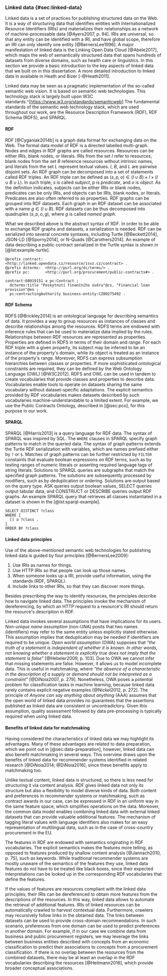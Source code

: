 ### Linked data {#sec:linked-data}

Linked data is a set of practices for publishing structured data on the Web.
It is a way of structuring data that identifies entities with Internationalized Resource Identifiers (IRIs) and materializes their relationships as a network of machine-processable data [@Ayers2007, p. 94].
IRIs are universal, so that any entity can be identified with a IRI, and have global scope, therefore an IRI can only identify one entity [@BernersLee1996].
A major manifestation of linked data is the Linking Open Data Cloud [@Abele2017], which maps the web of semantically structured data that spans hundreds of datasets from diverse domains, such as health care or linguistics.
In this section we provide a basic introduction to the key aspects of linked data that we built on in this dissertation.
A more detailed introduction to linked data in available in Heath and Bizer [-@Heath2011].

Linked data may be seen as a pragmatic implementation of the so-called semantic web vision.
It is based on semantic web technologies.
This technology stack is largely built upon W3C standards.^[<https://www.w3.org/standards/semanticweb>]
The fundamental standards of the semantic web technology stack, which are used throughout our work, are the Resource Description Framework (RDF), RDF Schema (RDFS), and SPARQL.

#### RDF

RDF [@Cyganiak2014b] is a graph data format for exchanging data on the Web.
The formal data model of RDF is a directed labelled multi-graph.
Nodes and edges in RDF graphs are called resources.
Resources can be either IRIs, blank nodes, or literals.
IRIs from the set $I$ refer to resources, blank nodes from the set $B$ reference resources without intrinsic names, and literals from the set $L$ represent textual values.
$I$, $B$, and $L$ are pairwise disjoint sets.
An RDF graph can be decomposed into a set of statements called RDF triples.
An RDF triple can be defined as $(s, p, o) \in (I \cup B) \times I \times (I \cup B \cup L)$.
In such triple, $s$ is called *subject*, $p$ is *predicate*, and $o$ is *object*.
As the definition indicates, subjects can be either IRIs or blank nodes, predicates can be only IRIs, and objects can be IRIs, blank nodes, or literals.
Predicates are also often referred to as properties.
RDF graphs can be grouped into RDF datasets.
Each graph in an RDF dataset can be associated with a name $g \in (I \cup B)$.
RDF datasets can be thus decomposed into quadruples $(s, p, o, g)$, where $g$ is called *named graph*.

What we described above is the abstract syntax of RDF.
In order to be able to exchange RDF graphs and datasets, a serialization is needed.
RDF can be serialized into several concrete syntaxes, including Turtle [@Beckett2014], JSON-LD [@Sporny2014], or N-Quads [@Carothers2014].
An example of data describing a public contract serialized in the Turtle syntax is shown in [@lst:example-turtle].

```{#lst:example-turtle caption="Example data in Turtle"}
@prefix contract: <http://linked.opendata.cz/resource/isvz.cz/contract> .
@prefix dcterms:  <http://purl.org/dc/terms/> .
@prefix pc:       <http://purl.org/procurement/public-contracts#> .

contract:60019151 a pc:Contract ;
  dcterms:title "Poskytnutí finančního úvěru"@cs, "Financial loan provision"@en ;
  pc:contractingAuthority business-entity:CZ00275492 .
```

#### RDF Schema

RDFS [@Brickley2014] is an ontological language for describing semantics of data.
It provides a way to group resources as instances of classes and describe relationships among the resources.
RDFS terms are endowed with inference rules that can be used to materialize data implied by the rules.
Relationships between RDF resources are represented as properties.
Properties are defined in RDFS in terms of their domain and range.
For each RDF triple with a given property, its subject may be inferred to be an instance of the property's domain, while its object is treated as an instance of the property's range.
Moreover, RDFS can express subsumption hierarchies between classes or properties.
If more sophisticated ontological constraints are required, they can be defined by the Web Ontology Language (OWL) [@W3C2012].
RDFS and OWL can be used in tandem to create vocabularies that provide classes and properties to describe data.
Vocabularies enable tools to operate on datasets sharing the same vocabulary without dataset-specific adaptations.
The explicit semantics provided by RDF vocabularies makes datasets described by such vocabularies machine-understandable to a limited extent.
For example, we use the Public Contracts Ontology, described in [@sec:pco], for this purpose in our work.

#### SPARQL

SPARQL [@Harris2013] is a query language for RDF data.
The syntax of SPARQL was inspired by SQL.
The `WHERE` clauses in SPARQL specify graph patterns to match in the queried data.
The syntax of graph patterns extends the Turtle RDF serialization with variables, which are names prefixed either by `?` or `$`.
Matches of graph patterns can be further restricted by `FILTER` constaints that evaluate boolean expressions on RDF terms, such as by testing ranges of numeric literals or asserting required language tags of string literals.
Solutions to SPARQL queries are subgraphs that match the specified graph patterns.
The solutions are subsequently processed by modifiers, such as by deduplication or ordering.
Solutions are output based on the query type.
ASK queries output boolean values, SELECT queries output tabular data, and CONSTRUCT or DESCRIBE queries output RDF graphs.
An example SPARQL query that retrieves all classes instantiated in a dataset is shown in the [@lst:sparql-example].

```{#lst:sparql-example caption="Example SPARQL query"}
SELECT DISTINCT ?class
WHERE {
  [] a ?class .
}
ORDER BY ?class
```

#### Linked data principles

Use of the above-mentioned semantic web technologies for publishing linked data is guided by four principles [@BernersLee2009]:

1. Use IRIs as names for things.
2. Use HTTP IRIs so that people can look up those names.
3. When someone looks up a IRI, provide useful information, using the standards (RDF, SPARQL).
4. Include links to other IRIs, so that they can discover more things.

Besides prescribing the way to identify resources, the principles describe how to navigate linked data.
The principles invoke the mechanism of dereferencing, by which an HTTP request to a resource's IRI should return the resource's description in RDF.

Linked data invokes several assumptions that have implications for its users.
*Non-unique name assumption* (non-UNA) posits that two names (identifiers) may refer to the same entity unless explicitly stated otherwise.
This assumption implies that deduplication may be needed if identifiers are required to be unique.
*Open world assumption* (OWA) supposes that *"the truth of a statement is independent of whether it is known.
In other words, not knowing whether a statement is explicitly true does not imply that the statement is false"* [@Hebeler2009, p. 103].
Due to OWA we cannot infer that missing statements are false.
However, it allows us to model incomplete data.
This is useful in matchmaking, where *"the absence of a characteristic in the description of a supply or demand should not be interpreted as a constraint"* [@DiNoia2007, p. 279].
Nonetheless, OWA poses a potential problem for classification tasks in machine learning, because linked data rarely contains explicit negative examples [@Nickel2012, p. 272].
The principle of *Anyone can say anything about anything* (AAA) assumes that the open world of linked data provides no guarantees that the assertions published as linked data are consistent or uncontradictory.
Given this assumption, quality assessment followed by data pre-processing is typically required when using linked data.

#### Benefits of linked data for matchmaking

Having considered the characteristics of linked data we may highlight its advantages. 
Many of these advantages are related to data preparation, which we point out in [@sec:data-preparation], however, linked data can also benefit matchmaking in several ways.
This overview draws upon the benefits of linked data for recommender systems identified in related research [@DiNoia2014; @DiNoia2016], since these benefits apply to matchmaking too.

Unlike textual content, linked data is structured, so there is less need for structuring it via content analysis.
RDF gives linked data not only its structure but also a flexibility to model diverse kinds of data. 
Both content and preferences in recommender systems or matchmaking, such as contract awards in our case, can be expressed in RDF in an uniform way in the same feature space, which simplifies operations on the data.
Moreover, the common data model enables combining linked data with external linked datasets that can provide valuable additional features.
The mechanism of tagging literal values with language identifiers also makes for an easy representation of multilingual data, such as in the case of cross-country procurement in the EU.

The features in RDF are endowed with semantics originating in RDF vocabularies.
The explicit semantics makes the features more telling, as opposed to features produced by shallow content analysis [@Jannach2010, p. 75], such as keywords.
While traditional recommender systems are mostly unaware of the semantics of the features they use, linked data features do not have to be treated like black boxes, since their expected interpretations can be looked up in the corresponding RDF vocabularies that define the features. 

If the values of features are resources compliant with the linked data principles, their IRIs can be dereferenced to obtain more features from the descriptions of the resources.
In this way, linked data allows to automate the retrieval of additional features.
IRIs of linked resources can be automatically crawled to harvest contextual data.
Furthermore, crawlers may recursively follow links in the obtained data.
The links between datasets can be used to provide cross-domain recommendations.
In such scenario, preferences from one domain can be used to predict preferences in another domain.
For example, if in our case we combine data from business and public procurement registers, we may leverage the links between business entities described with concepts from an economic classification to predict their associations to concepts from a procurement classification.
If there is no overlap between the resources from the combined datasets, there may be at least an overlap in the RDF vocabularies describing the resources [@Heitmann2016], which provide broader conceptual associations.

<!--
- Results contrary to the dissertation that more features lead to better recommendations: *"We point out that even if very few ratings are available, simple rating-based predictors outperform purely metadata-based ones"* [@Pilaszy2009, p. 93].

Semantic features ~ smart descriptors
- Low-level descriptors require complex distance metrics.
- High-level, smart descriptors can work with simpler distance metrics.
-->
